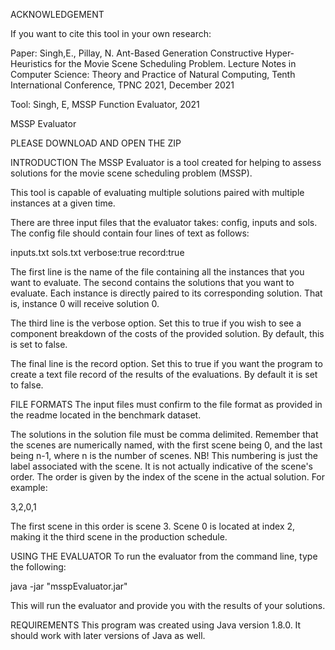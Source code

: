 ACKNOWLEDGEMENT

If you want to cite this tool in your own research:

Paper: Singh,E., Pillay, N. Ant-Based Generation Constructive Hyper-Heuristics for the Movie Scene Scheduling Problem. Lecture Notes in Computer Science: Theory and Practice of Natural Computing, Tenth International Conference, TPNC 2021, December 2021

Tool: Singh, E, MSSP Function Evaluator, 2021

MSSP Evaluator

PLEASE DOWNLOAD AND OPEN THE ZIP 

INTRODUCTION
The MSSP Evaluator is a tool created for helping to assess solutions for the movie scene scheduling problem (MSSP).

This tool is capable of evaluating multiple solutions paired with multiple instances at a given time.  

There are three input files that the evaluator takes: config, inputs and sols. The config file should contain four lines of text as follows:

inputs.txt
sols.txt
verbose:true
record:true

The first line is the name of the file containing all the instances that you want to evaluate. The second contains the solutions that you want to evaluate. Each instance is directly paired to its corresponding solution. That is, instance 0 will receive solution 0.

The third line is the verbose option. Set this to true if you wish to see a component breakdown of the costs of the provided solution. By default, this is set to false.

The final line is the record option. Set this to true if you want the program to create a text file record of the results of the evaluations. By default it is set to false.


FILE FORMATS
The input files must confirm to the file format as provided in the readme located in the benchmark dataset. 

The solutions in the solution file must be comma delimited. Remember that the scenes are numerically named, with the first scene being 0, and the last being n-1, where n is the number of scenes. NB! This numbering is just the label associated with the scene. It is not actually indicative of the scene's order. The order is given by the index of the scene in the actual solution. For example:

3,2,0,1 

The first scene in this order is scene 3. Scene 0 is located at index 2, making it the third scene in the production schedule.


USING THE EVALUATOR
To run the evaluator from the command line, type the following:

java -jar "msspEvaluator.jar" 

This will run the evaluator and provide you with the results of your solutions.


REQUIREMENTS
This program was created using Java version 1.8.0. It should work with later versions of Java as well.
